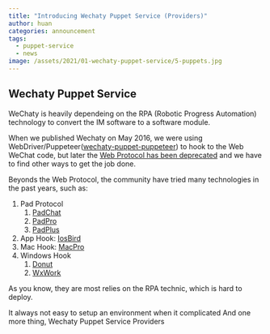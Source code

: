 ```yaml
---
title: "Introducing Wechaty Puppet Service (Providers)"
author: huan
categories: announcement
tags:
  - puppet-service
  - news
image: /assets/2021/01-wechaty-puppet-service/5-puppets.jpg
---
```


## Wechaty Puppet Service

WeChaty is heavily dependeing on the RPA (Robotic Progress Automation) technology to convert the IM software to a software module.

When we published Wechaty on May 2016, we were using WebDriver/Puppeteer([wechaty-puppet-puppeteer](https://github.com/wechaty/wechaty-puppet-puppeteer)) to hook to the Web WeChat code, but later the [Web Protocol has been deprecated](https://github.com/wechaty/wechaty/issues/603) and we have to find other ways to get the job done.

Beyonds the Web Protocol, the community have tried many technologies in the past years, such as:

1. Pad Protocol
    1. [PadChat](https://www.npmjs.com/package/wechaty-puppet-padchat)
    1. [PadPro](https://www.npmjs.com/package/wechaty-puppet-padpro)
    1. [PadPlus](https://github.com/wechaty/wechaty-puppet-padplus)
1. App Hook: [IosBird](https://github.com/juzibot/wechaty-puppet-iosbird)
1. Mac Hook: [MacPro](https://github.com/juzibot/wechaty-puppet-macpro)
1. Windows Hook
    1. [Donut](https://github.com/juzibot/donut-tester)
    1. [WxWork](https://github.com/juzibot/wxwork-tester)

As you know, they are most relies on the RPA technic, which is hard to deploy.

It always not easy to setup an environment when it complicated
And one more thing, Wechaty Puppet Service Providers
